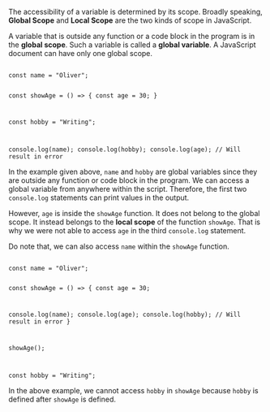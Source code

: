 The accessibility of a variable is determined by its scope.
Broadly speaking,
**Global Scope** and **Local Scope**
are the two kinds of scope in JavaScript.

A variable that is outside any function or
a code block in the program is in the **global scope**.
Such a variable is called a **global variable**.
A JavaScript document can have only one global scope.

<codeblock language="javascript" type="lesson">
<code>
const name = "Oliver";

const showAge = () => {
  const age = 30;
}

const hobby = "Writing";

console.log(name);
console.log(hobby);
console.log(age); // Will result in error
</code>
</codeblock>

In the example given above,
`name` and `hobby` are global variables
since they are outside any function
or code block in the program.
We can access a global variable from
anywhere within the script.
Therefore,
the first two `console.log` statements
can print values in the output.

However, `age` is inside the `showAge` function.
It does not belong to the global scope.
It instead belongs to the **local scope** of the function `showAge`.
That is why we were not able to access `age` in the third `console.log` statement.

Do note that,
we can also access `name` within the `showAge` function.

<codeblock language="javascript" type="lesson">
<code>
const name = "Oliver";

const showAge = () => {
  const age = 30;

  console.log(name);
  console.log(age);
  console.log(hobby); // Will result in error
}

showAge();

const hobby = "Writing";
</code>
</codeblock>

In the above example,
we cannot access `hobby` in `showAge` because
`hobby` is defined after `showAge` is defined.
